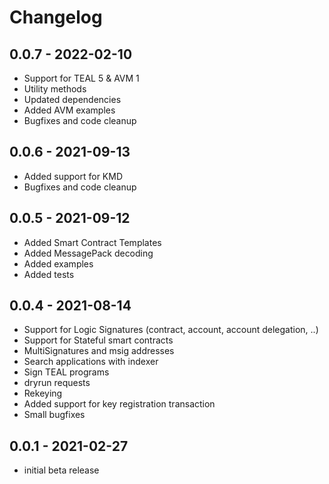 # Changelog

## 0.0.7 - 2022-02-10

- Support for TEAL 5 & AVM 1
- Utility methods
- Updated dependencies
- Added AVM examples
- Bugfixes and code cleanup

## 0.0.6 - 2021-09-13

- Added support for KMD
- Bugfixes and code cleanup

## 0.0.5 - 2021-09-12

- Added Smart Contract Templates
- Added MessagePack decoding
- Added examples
- Added tests

## 0.0.4 - 2021-08-14

- Support for Logic Signatures (contract, account, account delegation, ..)
- Support for Stateful smart contracts
- MultiSignatures and msig addresses
- Search applications with indexer
- Sign TEAL programs
- dryrun requests
- Rekeying
- Added support for key registration transaction
- Small bugfixes

## 0.0.1 - 2021-02-27

- initial beta release
